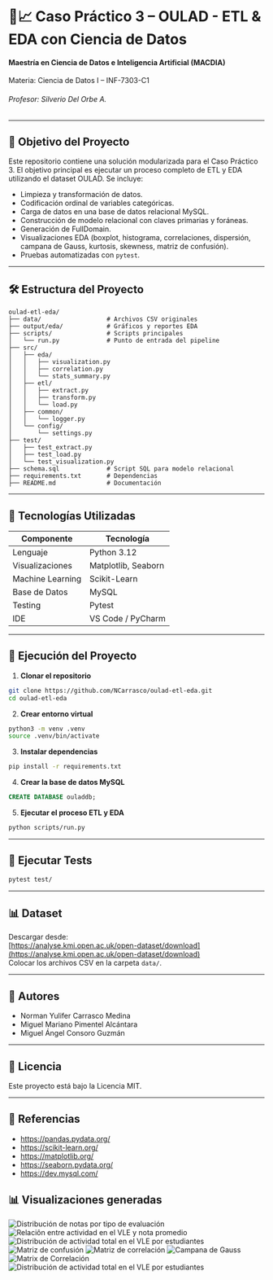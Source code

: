 # 🧠📈 Caso Práctico 3 – OULAD - ETL & EDA con Ciencia de Datos

#### Maestría en Ciencia de Datos e Inteligencia Artificial (MACDIA)  
Materia: Ciencia de Datos I – INF-7303-C1  
###### Profesor: Silverio Del Orbe A.


---


## 🎯 Objetivo del Proyecto

Este repositorio contiene una solución modularizada para el Caso Práctico 3. El objetivo principal es ejecutar un proceso completo de ETL y EDA utilizando el dataset OULAD. Se incluye:

- Limpieza y transformación de datos.
- Codificación ordinal de variables categóricas.
- Carga de datos en una base de datos relacional MySQL.
- Construcción de modelo relacional con claves primarias y foráneas.
- Generación de FullDomain.
- Visualizaciones EDA (boxplot, histograma, correlaciones, dispersión, campana de Gauss, kurtosis, skewness, matriz de confusión).
- Pruebas automatizadas con `pytest`.

---

## 🛠️ Estructura del Proyecto

```
oulad-etl-eda/
├── data/                  # Archivos CSV originales
├── output/eda/            # Gráficos y reportes EDA
├── scripts/               # Scripts principales
│   └── run.py             # Punto de entrada del pipeline
├── src/
│   ├── eda/
│   │   ├── visualization.py
│   │   ├── correlation.py
│   │   └── stats_summary.py
│   ├── etl/
│   │   ├── extract.py
│   │   ├── transform.py
│   │   └── load.py
│   ├── common/
│   │   └── logger.py
│   └── config/
│       └── settings.py
├── test/
│   ├── test_extract.py
│   ├── test_load.py
│   └── test_visualization.py
├── schema.sql             # Script SQL para modelo relacional
├── requirements.txt       # Dependencias
├── README.md              # Documentación
```

---

## 🔧 Tecnologías Utilizadas

| Componente      | Tecnología          |
| --------------- | ------------------- |
| Lenguaje        | Python 3.12         |
| Visualizaciones | Matplotlib, Seaborn |
| Machine Learning| Scikit-Learn        |
| Base de Datos   | MySQL               |
| Testing         | Pytest              |
| IDE             | VS Code / PyCharm   |


---


## 🚀 Ejecución del Proyecto

1. **Clonar el repositorio**
```bash
git clone https://github.com/NCarrasco/oulad-etl-eda.git
cd oulad-etl-eda
```

2. **Crear entorno virtual**
```bash
python3 -m venv .venv
source .venv/bin/activate
```

3. **Instalar dependencias**
```bash
pip install -r requirements.txt
```

4. **Crear la base de datos MySQL**
```sql
CREATE DATABASE ouladdb;
```

5. **Ejecutar el proceso ETL y EDA**
```bash
python scripts/run.py
```

---

## 🧪 Ejecutar Tests

```bash
pytest test/
```

---

## 📊 Dataset

Descargar desde:  
[https://analyse.kmi.open.ac.uk/open-dataset/download](https://analyse.kmi.open.ac.uk/open-dataset/download)  
Colocar los archivos CSV en la carpeta `data/`.

---

## 👥 Autores

- Norman Yulifer Carrasco Medina  
- Miguel Mariano Pimentel Alcántara  
- Miguel Ángel Consoro Guzmán

---

## 📄 Licencia

Este proyecto está bajo la Licencia MIT.

---

## 📓 Referencias

- https://pandas.pydata.org/
- https://scikit-learn.org/
- https://matplotlib.org/
- https://seaborn.pydata.org/
- https://dev.mysql.com/


## 📊 Visualizaciones generadas

![Distribución de notas por tipo de evaluación](output/boxplot_notas.png)
![Relaciôn entre actividad en el VLE y nota promedio](output/dispersion_clicks_vs_score.png)
![Distribución de actividad total en el VLE por estudiantes](output/histograma_actividad.png)
![Matriz de confusión](output/matriz_confusion.png)
![Matriz de correlación](output/matriz_correlacion.png)
![Campana de Gauss](output/eda/campana_gauss_score.png)
![Matrix de Correlación](output/eda/correlation_matrix.png)
![Distribución de actividad total en el VLE por estudiantes](output/matriz_confusion.png)
